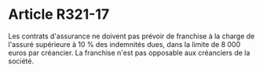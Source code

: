 # Article R321-17

Les contrats d'assurance ne doivent pas prévoir de franchise à la charge de l'assuré supérieure à 10 % des indemnités dues, dans la limite de 8 000 euros par créancier. La franchise n'est pas opposable aux créanciers de la société.